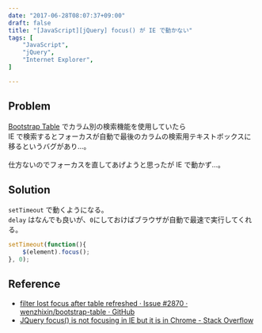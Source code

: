 ```yaml
---
date: "2017-06-28T08:07:37+09:00"
draft: false
title: "[JavaScript][jQuery] focus() が IE で動かない"
tags: [
    "JavaScript",
    "jQuery",
    "Internet Explorer",
]

---
```


## Problem

[Bootstrap Table](http://bootstrap-table.wenzhixin.net.cn/) でカラム別の検索機能を使用していたら<br>
IE で検索するとフォーカスが自動で最後のカラムの検索用テキストボックスに移るというバグがあり…。<br>
<br>
仕方ないのでフォーカスを直してあげようと思ったが IE で動かず…。<br>

## Solution

`setTimeout` で動くようになる。<br>
`delay` はなんでも良いが、`0`にしておけばブラウザが自動で最速で実行してくれる。

```javascript
setTimeout(function(){
    $(element).focus();
}, 0);
```

## Reference

- [filter lost focus after table refreshed · Issue \#2870 · wenzhixin/bootstrap\-table · GitHub](https://github.com/wenzhixin/bootstrap-table/issues/2870)
- [JQuery focus\(\) is not focusing in IE but it is in Chrome \- Stack Overflow](https://stackoverflow.com/questions/7996577/jquery-focus-is-not-focusing-in-ie-but-it-is-in-chrome)
